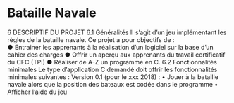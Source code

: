 # Bataille Navale

6	DESCRIPTIF DU PROJET
6.1	Généralités
Il s’agit d’un jeu implémentant les règles de la bataille navale. Ce projet a pour objectifs de : <br>
●	Entrainer les apprenants à la réalisation d’un logiciel sur la base d’un cahier des charges
●	Offrir un aperçu aux apprenants du travail certificatif du CFC (TPI)
●	Réaliser de A-Z un programme en C.
6.2	Fonctionnalités minimales
Le type d’application C demandé doit offrir les fonctionnalités minimales suivantes :
Version 0.1 (pour le xxx 2018) :
•	Jouer à la bataille navale alors que la position des bateaux est codée dans le programme
•	Afficher l’aide du jeu
